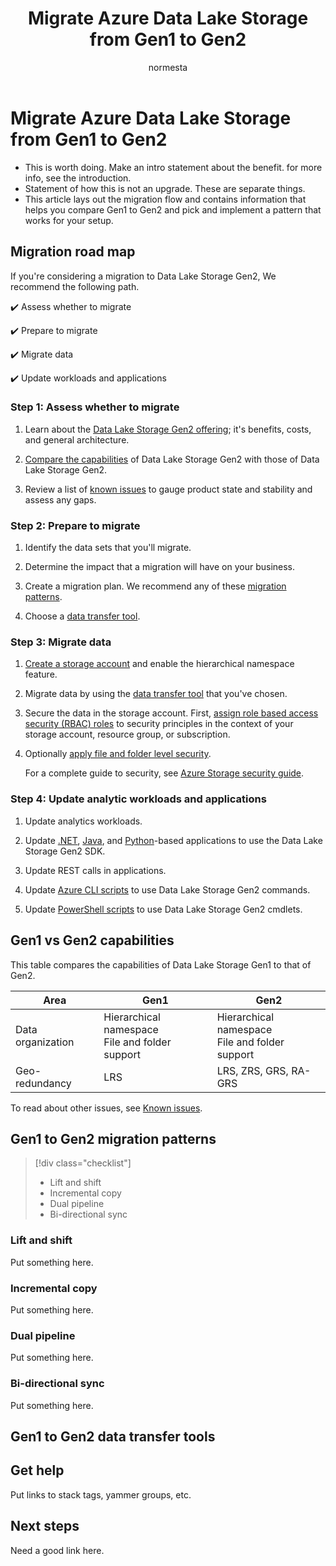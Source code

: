 ﻿---
title: Migrate Azure Data Lake Storage from Gen1 to Gen2
description: Migrate Azure Data Lake Storage from Gen1 to Gen2.
author: normesta
ms.topic: conceptual
ms.author: normesta
ms.date: 12/05/2019
ms.service: storage
ms.subservice: data-lake-storage-gen2
---

# Migrate Azure Data Lake Storage from Gen1 to Gen2

- This is worth doing. Make an intro statement about the benefit. for more info, see the introduction.
- Statement of how this is not an upgrade. These are separate things. 
- This article lays out the migration flow and contains information that helps you compare Gen1 to Gen2 and pick and implement a pattern that works for your setup.

## Migration road map

If you're considering a migration to Data Lake Storage Gen2, We recommend the following path.

:heavy_check_mark: Assess whether to migrate

:heavy_check_mark: Prepare to migrate

:heavy_check_mark: Migrate data

:heavy_check_mark: Update workloads and applications

### Step 1: Assess whether to migrate

1. Learn about the [Data Lake Storage Gen2 offering](https://azure.microsoft.com/services/storage/data-lake-storage/); it's benefits, costs, and general architecture. 

2. [Compare the capabilities](#gen1-gen2-feature-comparison) of Data Lake Storage Gen2 with those of Data Lake Storage Gen2. 

3. Review a list of [known issues](data-lake-storage-known-issues.md) to gauge product state and stability and assess any gaps.

### Step 2: Prepare to migrate

1. Identify the data sets that you'll migrate.

3. Determine the impact that a migration will have on your business.

4. Create a migration plan. We recommend any of these [migration patterns](#migration-patterns).

5. Choose a [data transfer tool](#data-transfer-tools).

### Step 3: Migrate data

1. [Create a storage account](data-lake-storage-quickstart-create-account.md) and enable the hierarchical namespace feature. 

2. Migrate data by using the [data transfer tool](#data-transfer-tool) that you've chosen.

3. Secure the data in the storage account. First, [assign role based access security (RBAC) roles](../common/storage-auth-aad-rbac-portal.md) to security principles in the context of your storage account, resource group, or subscription. 

4. Optionally [apply file and folder level security](data-lake-storage-access-control.m).

   For a complete guide to security, see [Azure Storage security guide](../common/storage-security-guide.md).

### Step 4: Update analytic workloads and applications

1. Update analytics workloads. 

2. Update [.NET](data-lake-storage-directory-file-acl-dotnet.md), [Java](data-lake-storage-directory-file-acl-java.md), and [Python](data-lake-storage-directory-file-acl-python.md)-based applications to use the Data Lake Storage Gen2 SDK. 

3. Update REST calls in applications.

4. Update [Azure CLI scripts](data-lake-storage-directory-file-acl-cli.md) to use Data Lake Storage Gen2 commands.

5. Update [PowerShell scripts](data-lake-storage-directory-file-acl-powershell.md) to use Data Lake Storage Gen2 cmdlets. 

<a id="gen1-gen2-feature-comparison" />

## Gen1 vs Gen2 capabilities

This table compares the capabilities of Data Lake Storage Gen1 to that of Gen2.

|Area |Gen1   |Gen2 |
|---|---|---|
|Data organization|Hierarchical namespace<br>File and folder support|Hierarchical namespace<br>File and folder support|
|Geo-redundancy|LRS|LRS, ZRS, GRS, RA-GRS|

To read about other issues, see [Known issues](data-lake-storage-known-issues.md).

<a id="migration-patterns" />

## Gen1 to Gen2 migration patterns

> [!div class="checklist"]
> * Lift and shift
> * Incremental copy
> * Dual pipeline
> * Bi-directional sync

### Lift and shift

Put something here.

### Incremental copy

Put something here.

### Dual pipeline

Put something here.

### Bi-directional sync

Put something here.

<a id="data-transfer-tools" />

## Gen1 to Gen2 data transfer tools

## Get help

Put links to stack tags, yammer groups, etc.

## Next steps

Need a good link here.

